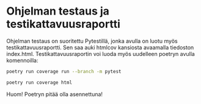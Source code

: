 # Ohjelman testaus ja testikattavuusraportti

Ohjelman testaus on suoritettu Pytestillä, jonka avulla on luotu myös testikattavuusraportti.
Sen saa auki htmlcov kansiosta avaamalla tiedoston index.html. 
Testikattavuusraportin voi luoda myös uudelleen poetryn avulla komennoilla:

```bash
poetry run coverage run --branch -m pytest
```

```bash
poetry run coverage html
```

Huom! Poetryn pitää olla asennettuna!
